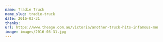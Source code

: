```yaml
---
name: Tradie Truck
name_slug: tradie-truck
date: 2016-03-31
thanks:
url: https://www.theage.com.au/victoria/another-truck-hits-infamous-montague-street-bridge-in-south-melbourne-20160304-gnax5s.html
image: images/2016-03-31.jpg
---
```

